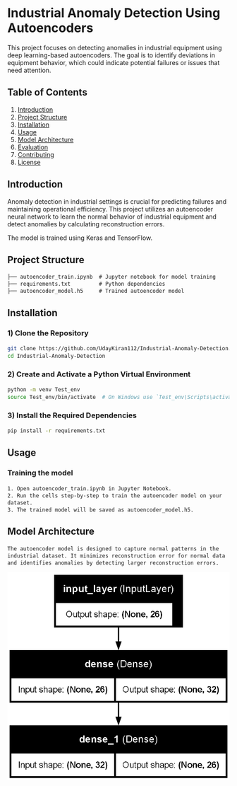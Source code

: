 # Industrial Anomaly Detection Using Autoencoders

This project focuses on detecting anomalies in industrial equipment using deep learning-based autoencoders. The goal is to identify deviations in equipment behavior, which could indicate potential failures or issues that need attention.

## Table of Contents
1. [Introduction](#introduction)
2. [Project Structure](#project-structure)
3. [Installation](#installation)
4. [Usage](#usage)
5. [Model Architecture](#model-architecture)
6. [Evaluation](#evaluation)
7. [Contributing](#contributing)
8. [License](#license)

## Introduction

Anomaly detection in industrial settings is crucial for predicting failures and maintaining operational efficiency. This project utilizes an autoencoder neural network to learn the normal behavior of industrial equipment and detect anomalies by calculating reconstruction errors.

The model is trained using Keras and TensorFlow.

## Project Structure

```plaintext
├── autoencoder_train.ipynb  # Jupyter notebook for model training
├── requirements.txt         # Python dependencies
├── autoencoder_model.h5     # Trained autoencoder model
```

## Installation

### 1) Clone the Repository
```bash
git clone https://github.com/UdayKiran112/Industrial-Anomaly-Detection.git
cd Industrial-Anomaly-Detection
```
### 2) Create and Activate a Python Virtual Environment
```bash
python -m venv Test_env
source Test_env/bin/activate  # On Windows use `Test_env\Scripts\activate`

```
### 3) Install the Required Dependencies
```bash
pip install -r requirements.txt

```

## Usage

### Training the model
```plaintext
1. Open autoencoder_train.ipynb in Jupyter Notebook.
2. Run the cells step-by-step to train the autoencoder model on your dataset.
3. The trained model will be saved as autoencoder_model.h5.
```

## Model Architecture
```plaintext
The autoencoder model is designed to capture normal patterns in the industrial dataset. It minimizes reconstruction error for normal data and identifies anomalies by detecting larger reconstruction errors.
```
![Autoencoder Model Architecture](autoencoder_model_plot.png)